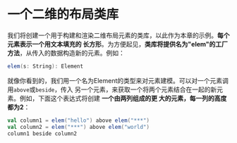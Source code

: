 一个二维的布局类库
===================================================================================
我们将创建一个用于构建和渲染二维布局元素的类库，以此作为本章的示例。**每个元素表示一个用文本填充的
长方形**。为方便起见，**类库将提供名为"elem"的工厂方法**，从传入的数据构造新的元素。例如：
```scala
elem(s: String): Element
```
就像你看到的，我们用一个名为Element的类型来对元素建模。可以对一个元素调用`above`或`beside`，传入
另一个元素，来获取一个将两个元素结合在一起的新元素。例如，下面这个表达式将创建 **一个由两列组成的更
大的元素，每一列的高度都为2**：
```scala
val column1 = elem("hello") above elem("***")
val column2 = elem("***") above elem("world")
column1 beside column2
```


